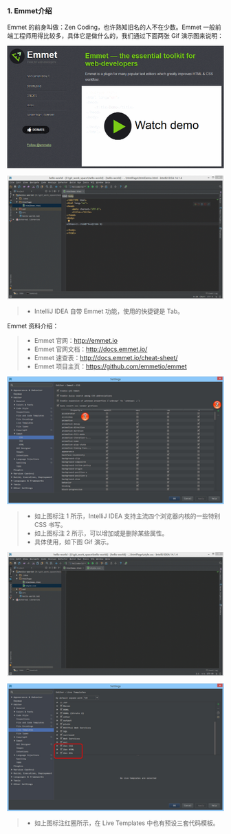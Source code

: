 ### 1. Emmet介绍

Emmet 的前身叫做：Zen Coding，也许熟知旧名的人不在少数。Emmet 一般前端工程师用得比较多，具体它是做什么的，我们通过下面两张 Gif 演示图来说明：

![xix-a-emmet-introduce-1](_v_images/20190414203313483_8206.gif)



![xix-a-emmet-introduce-2](_v_images/20190414203403869_30168.gif)


> - IntelliJ IDEA 自带 Emmet 功能，使用的快捷键是 Tab。

Emmet 资料介绍：

> -  Emmet 官网：http://emmet.io
> - Emmet 官网文档：http://docs.emmet.io/
> - Emmet 速查表：http://docs.emmet.io/cheat-sheet/
> - Emmet 项目主页：https://github.com/emmetio/emmet


![](_v_images/20190414203520473_23095.png)




> - 如上图标注 1 所示，IntelliJ IDEA 支持主流四个浏览器内核的一些特别 CSS 书写。
> - 如上图标注 2 所示，可以增加或是删除某些属性。
> - 具体使用，如下图 Gif 演示。

![xix-b-emmet-settings-2](_v_images/20190414203606646_1668.gif)


![](_v_images/20190414203628405_14863.png)



> - 如上图标注红圈所示，在 Live Templates 中也有预设三套代码模板。